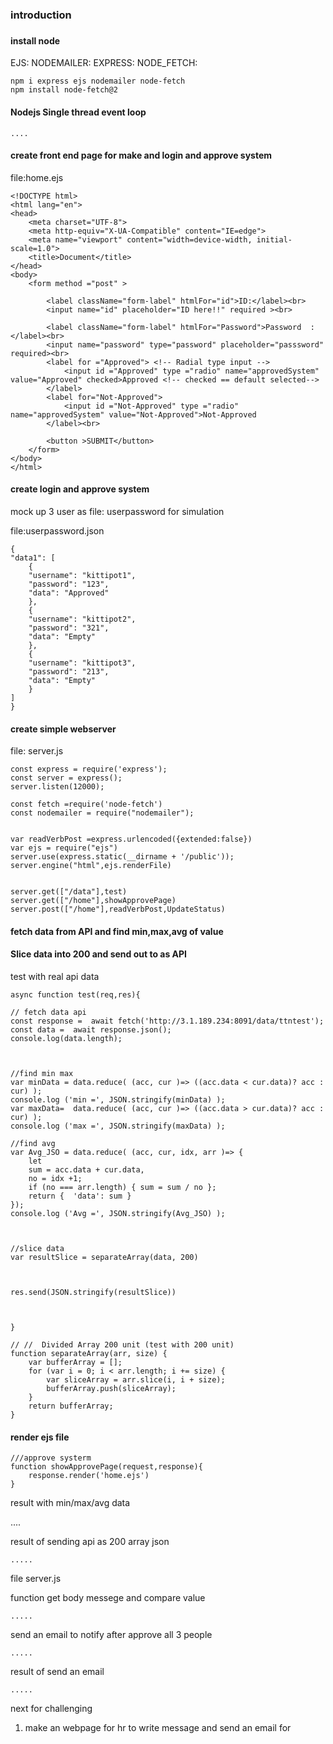 ### introduction

### 


#### install node
EJS:
NODEMAILER:
EXPRESS:
NODE_FETCH:


>
    npm i express ejs nodemailer node-fetch
    npm install node-fetch@2
>

#### Nodejs Single thread event loop

>
    ....
>


#### create front end page for make and login and approve system

file:home.ejs

>

    <!DOCTYPE html>
    <html lang="en">
    <head>
        <meta charset="UTF-8">
        <meta http-equiv="X-UA-Compatible" content="IE=edge">
        <meta name="viewport" content="width=device-width, initial-scale=1.0">
        <title>Document</title>
    </head>
    <body>
        <form method ="post" >

            <label className="form-label" htmlFor="id">ID:</label><br>
            <input name="id" placeholder="ID here!!" required ><br>

            <label className="form-label" htmlFor="Password">Password  : </label><br>
            <input name="password" type="password" placeholder="passsword"   required><br>
            <label for ="Approved"> <!-- Radial type input -->
                <input id ="Approved" type ="radio" name="approvedSystem" value="Approved" checked>Approved <!-- checked == default selected-->
            </label>
            <label for="Not-Approved">
                <input id ="Not-Approved" type ="radio" name="approvedSystem" value="Not-Approved">Not-Approved
            </label><br>
    
            <button >SUBMIT</button>
        </form>
    </body>
    </html>

>


#### create login and approve system

mock up 3 user as file: userpassword for simulation

file:userpassword.json

>

    {
    "data1": [
        {
        "username": "kittipot1",
        "password": "123",
        "data": "Approved"
        },
        {
        "username": "kittipot2",
        "password": "321",
        "data": "Empty"
        },
        {
        "username": "kittipot3",
        "password": "213",
        "data": "Empty"
        }
    ]
    }

>


#### create simple webserver

file: server.js

>
    const express = require('express');
    const server = express();
    server.listen(12000);

    const fetch =require('node-fetch')
    const nodemailer = require("nodemailer");


    var readVerbPost =express.urlencoded({extended:false}) 
    var ejs = require("ejs")
    server.use(express.static(__dirname + '/public'));
    server.engine("html",ejs.renderFile)


    server.get(["/data"],test)
    server.get(["/home"],showApprovePage)
    server.post(["/home"],readVerbPost,UpdateStatus)
>

#### fetch data from API and find min,max,avg of value
#### Slice data into 200 and send out to as API


test with real api data

>

    async function test(req,res){

    // fetch data api
    const response =  await fetch('http://3.1.189.234:8091/data/ttntest');
    const data =  await response.json();
    console.log(data.length);



    //find min max 
    var minData = data.reduce( (acc, cur )=> ((acc.data < cur.data)? acc : cur) );
    console.log ('min =', JSON.stringify(minData) );
    var maxData=  data.reduce( (acc, cur )=> ((acc.data > cur.data)? acc : cur) );
    console.log ('max =', JSON.stringify(maxData) );

    //find avg
    var Avg_JSO = data.reduce( (acc, cur, idx, arr )=> {
        let
        sum = acc.data + cur.data,
        no = idx +1;
        if (no === arr.length) { sum = sum / no };
        return {  'data': sum }
    });
    console.log ('Avg =', JSON.stringify(Avg_JSO) );



    //slice data 
    var resultSlice = separateArray(data, 200)



    res.send(JSON.stringify(resultSlice))



    }

    // //  Divided Array 200 unit (test with 200 unit)
    function separateArray(arr, size) {
        var bufferArray = [];
        for (var i = 0; i < arr.length; i += size) {
            var sliceArray = arr.slice(i, i + size);
            bufferArray.push(sliceArray);
        }
        return bufferArray;
    }

>

#### render ejs file

>

    ///approve systerm 
    function showApprovePage(request,response){
        response.render('home.ejs')
    }

>

result with min/max/avg data

>
   ....
>



result of sending api as 200 array json

>
    .....
>



file server.js

function get body messege and compare value

>
    .....
>

send an email to notify after approve all 3 people

>
    .....
>

result of send an email

>
    .....
>


next for challenging 

<ol>
    <li> make an webpage for hr to write message and send an email for  </li>
</ol>

